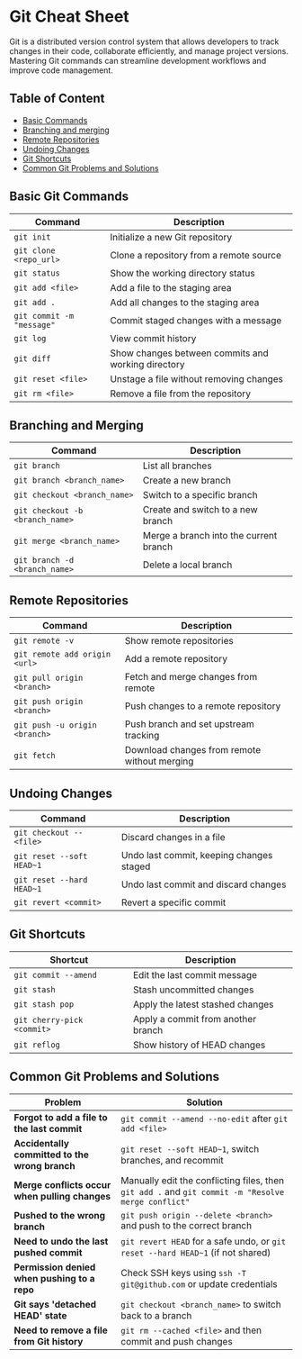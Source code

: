 # Git Cheat Sheet

Git is a distributed version control system that allows developers to track changes in their code, collaborate efficiently, and manage project versions. Mastering Git commands can streamline development workflows and improve code management.

## Table of Content

* [Basic Commands](#basic-git-commands)
* [Branching and merging](#branching-and-merging)
* [Remote Repositories](#remote-repositories)
* [Undoing Changes](#undoing-changes)
* [Git Shortcuts](#git-shortcuts)
* [Common Git Problems and Solutions](#common-git-problems-and-solutions)

## Basic Git Commands

| Command | Description |
|---------|-------------|
| `git init` | Initialize a new Git repository |
| `git clone <repo_url>` | Clone a repository from a remote source |
| `git status` | Show the working directory status |
| `git add <file>` | Add a file to the staging area |
| `git add .` | Add all changes to the staging area |
| `git commit -m "message"` | Commit staged changes with a message |
| `git log` | View commit history |
| `git diff` | Show changes between commits and working directory |
| `git reset <file>` | Unstage a file without removing changes |
| `git rm <file>` | Remove a file from the repository |

## Branching and Merging

| Command | Description |
|---------|-------------|
| `git branch` | List all branches |
| `git branch <branch_name>` | Create a new branch |
| `git checkout <branch_name>` | Switch to a specific branch |
| `git checkout -b <branch_name>` | Create and switch to a new branch |
| `git merge <branch_name>` | Merge a branch into the current branch |
| `git branch -d <branch_name>` | Delete a local branch |

## Remote Repositories

| Command | Description |
|---------|-------------|
| `git remote -v` | Show remote repositories |
| `git remote add origin <url>` | Add a remote repository |
| `git pull origin <branch>` | Fetch and merge changes from remote |
| `git push origin <branch>` | Push changes to a remote repository |
| `git push -u origin <branch>` | Push branch and set upstream tracking |
| `git fetch` | Download changes from remote without merging |

## Undoing Changes

| Command | Description |
|---------|-------------|
| `git checkout -- <file>` | Discard changes in a file |
| `git reset --soft HEAD~1` | Undo last commit, keeping changes staged |
| `git reset --hard HEAD~1` | Undo last commit and discard changes |
| `git revert <commit>` | Revert a specific commit |

## Git Shortcuts

| Shortcut | Description |
|----------|-------------|
| `git commit --amend` | Edit the last commit message |
| `git stash` | Stash uncommitted changes |
| `git stash pop` | Apply the latest stashed changes |
| `git cherry-pick <commit>` | Apply a commit from another branch |
| `git reflog` | Show history of HEAD changes |

## Common Git Problems and Solutions

| Problem | Solution |
|---------|-------------|
| **Forgot to add a file to the last commit** | `git commit --amend --no-edit` after `git add <file>` |
| **Accidentally committed to the wrong branch** | `git reset --soft HEAD~1`, switch branches, and recommit |
| **Merge conflicts occur when pulling changes** | Manually edit the conflicting files, then `git add .` and `git commit -m "Resolve merge conflict"` |
| **Pushed to the wrong branch** | `git push origin --delete <branch>` and push to the correct branch |
| **Need to undo the last pushed commit** | `git revert HEAD` for a safe undo, or `git reset --hard HEAD~1` (if not shared) |
| **Permission denied when pushing to a repo** | Check SSH keys using `ssh -T git@github.com` or update credentials |
| **Git says 'detached HEAD' state** | `git checkout <branch_name>` to switch back to a branch |
| **Need to remove a file from Git history** | `git rm --cached <file>` and then commit and push changes |
